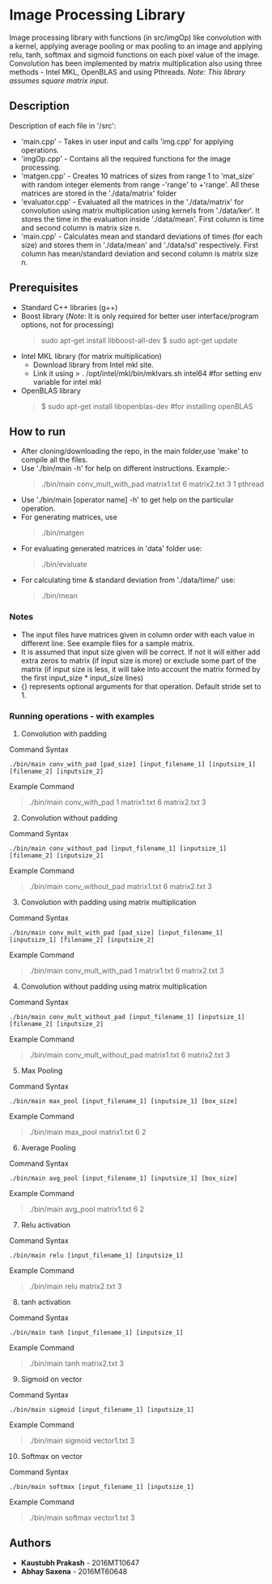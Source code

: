 # Image Processing Library

Image processing library with functions (in src/imgOp) like convolution with a kernel, applying average pooling or max pooling to an image and applying relu, tanh, softmax and sigmoid functions on each pixel value of the image. Convolution has been implemented by matrix multiplication also using three methods - Intel MKL, OpenBLAS and using Pthreads. 
*Note: This library assumes square matrix input.*

## Description

Description of each file in '/src':
- 'main.cpp' - Takes in user input and calls 'img.cpp' for applying operations.
- 'imgOp.cpp' - Contains all the required functions for the image processing.
- 'matgen.cpp' - Creates 10 matrices of sizes from range 1 to 'mat_size' with random integer elements from range -'range' to +'range'. All these matrices are stored in the './data/matrix' folder
- 'evaluator.cpp' - Evaluated all the matrices in the './data/matrix' for convolution using matrix multiplication using kernels from './data/ker'. It stores the time in the evaluation inside './data/mean'. First column is time and second column is matrix size n.
- 'main.cpp' -  Calculates mean and standard deviations of times (for each size) and stores them in './data/mean' and './data/sd' respectively. First column has mean/standard deviation and second column is matrix size n.

## Prerequisites

- Standard C++ libraries (g++)
- Boost library (*Note*: It is only required for better user interface/program options, not for processing)
  > sudo apt-get install libboost-all-dev
  > $ sudo apt-get update
- Intel MKL library (for matrix multiplication)
  - Download library from Intel mkl site.
  - Link it using > . /opt/intel/mkl/bin/mklvars.sh intel64 #for setting env variable for intel mkl
- OpenBLAS library
  > $ sudo apt-get install libopenblas-dev #for installing openBLAS
  
## How to run

- After cloning/downloading the repo, in the main folder,use 'make' to compile all the files.
- Use './bin/main -h' for help on different instructions. Example:-
  > ./bin/main conv_mult_with_pad matrix1.txt 6 matrix2.txt 3 1 pthread
- Use './bin/main [operator name] -h' to get help on the particular operation.
- For generating matrices, use 
  > ./bin/matgen
- For evaluating generated matrices in 'data' folder use:
  > ./bin/evaluate
- For calculating time & standard deviation from './data/time/' use:
  > ./bin/mean

### Notes

- The input files have matrices given in column order with each value in different line. See example files for a sample matrix.
- It is assumed that input size given will be correct. If not it will either add extra zeros to matrix (if input size is more) or exclude some part of the matrix (if input size is less, it will take into account the matrix formed by the first input_size * input_size lines) 
- {} represents optional arguments for that operation. Default stride set to 1.

### Running operations - with examples
1. Convolution with padding 

Command Syntax

```./bin/main conv_with_pad [pad_size] [input_filename_1] [inputsize_1] [filename_2] [inputsize_2] ```

Example Command

> ./bin/main conv_with_pad 1 matrix1.txt 6 matrix2.txt 3

2. Convolution without padding

Command Syntax

```./bin/main conv_without_pad [input_filename_1] [inputsize_1] [filename_2] [inputsize_2] ```

Example Command

> ./bin/main conv_without_pad matrix1.txt 6 matrix2.txt 3

3. Convolution with padding using matrix multiplication

Command Syntax

```./bin/main conv_mult_with_pad [pad_size] [input_filename_1] [inputsize_1] [filename_2] [inputsize_2] ```

Example Command

> ./bin/main conv_mult_with_pad 1 matrix1.txt 6 matrix2.txt 3

4. Convolution without padding using matrix multiplication

Command Syntax

```./bin/main conv_mult_without_pad [input_filename_1] [inputsize_1] [filename_2] [inputsize_2] ```

Example Command

> ./bin/main conv_mult_without_pad matrix1.txt 6 matrix2.txt 3

5. Max Pooling

Command Syntax

```./bin/main max_pool [input_filename_1] [inputsize_1] [box_size] ```

Example Command

> ./bin/main max_pool matrix1.txt 6 2

6. Average Pooling

Command Syntax

```./bin/main avg_pool [input_filename_1] [inputsize_1] [box_size] ```

Example Command

> ./bin/main avg_pool matrix1.txt 6 2

7. Relu activation

Command Syntax

```./bin/main relu [input_filename_1] [inputsize_1] ```

Example Command

> ./bin/main relu matrix2.txt 3

8. tanh activation

Command Syntax

```./bin/main tanh [input_filename_1] [inputsize_1] ```

Example Command

> ./bin/main tanh matrix2.txt 3

9. Sigmoid on vector

Command Syntax

```./bin/main sigmoid [input_filename_1] [inputsize_1] ```

Example Command

> ./bin/main sigmoid vector1.txt 3

10. Softmax on vector

Command Syntax

```./bin/main softmax [input_filename_1] [inputsize_1] ```

Example Command

> ./bin/main softmax vector1.txt 3

## Authors

* **Kaustubh Prakash** - 2016MT10647
* **Abhay Saxena** - 2016MT60648


